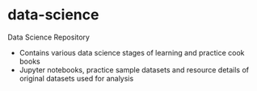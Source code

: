 # data-science
Data Science Repository
- Contains various data science stages of learning and practice cook books
- Jupyter notebooks, practice sample datasets and resource details of original datasets used for analysis
